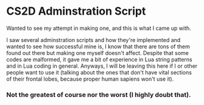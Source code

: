 # CS2D Adminstration Script

Wanted to see my attempt in making one, and this is what I came up with.

I saw several adminstration scripts and how they're implemented and wanted to see how successful mine is, I know that there are tons of them found out there but making one myself doesn't affect. Despite that some codes are malformed, it gave me a bit of experience in Lua string patterns and in Lua coding in general. Anyways, I will be leaving this here if I or other people want to use it (talking about the ones that don't have vital sections of their frontal lobes, because proper human sapiens won't use it).

### Not the greatest of course nor the worst (I highly doubt that).
